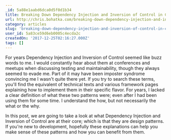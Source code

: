```yaml
---
_id: 5a88e1aabd6dca0d5f0d1b34
title: Breaking Down Dependency Injection and Inversion of Control in C# with SimpleInjector
url: http://chris.bohatka.com/breaking-down-dependency-injection-and-inversion-of-control-in-csharp-with-simpleinjector/
category: articles
slug: 'breaking-down-dependency-injection-and-inversion-of-control-in-c-with-simpleinjector'
user_id: 5a83ce59d6eb0005c4ecda2c
createdOn: '2017-12-25T02:16:27.000Z'
tags: []
---
```


For years Dependency Injection and Inversion of Control seemed like buzz words to me. I would constantly hear about them at conferences and meetups when discussing testing and maintainability, though they always seemed to evade me. Part of it may have been imposter syndrome convincing me I wasn't quite there yet. If you try to search these terms, you'll find the equivalent of technical texts and various framework pages explaining how to implement them in their specific flavor. For years, I lacked a clear definition of what these two patterns were; even after I had been using them for some time. I understand the how, but not necessarily the what or the why.

In this post, we are going to take a look at what Dependency Injection and Inversion of Control are at their core; which is that they are design patterns. If you're new to development, hopefully these explanations can help you make sense of these patterns and how you can benefit from them.
